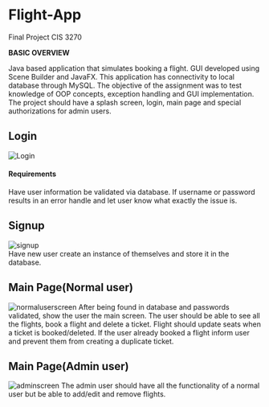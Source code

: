 # Flight-App
Final Project CIS 3270

<b>BASIC OVERVIEW</b>

Java based application that simulates booking a flight. GUI developed using Scene Builder and JavaFX. This application has connectivity to local database through MySQL. The objective of the assignment was to test knowledge of OOP concepts, exception handling and GUI implementation. The project should have a splash screen, login, main page and special authorizations for admin users.

## Login
![Login](https://user-images.githubusercontent.com/47226703/63475557-576f1600-c44b-11e9-848a-98ee75de1202.PNG) 
#### Requirements
Have user information be validated via database. If username or password results in an error handle and let user know what exactly the issue is.

## Signup
![signup](https://user-images.githubusercontent.com/47226703/63475570-648c0500-c44b-11e9-9a41-9c3d1486f2b7.PNG) <br>
Have new user create an instance of themselves and store it in the database.

## Main Page(Normal user)
![normaluserscreen](https://user-images.githubusercontent.com/47226703/63475565-5f2eba80-c44b-11e9-980b-26a4f048d877.PNG)
After being found in database and passwords validated, show the user the main screen. The user should be able to see all the flights, book a flight and delete a ticket. Flight should update seats when a ticket is booked/deleted. If the user already booked a flight inform user and prevent them from creating a duplicate ticket.

## Main Page(Admin user)
![adminscreen](https://user-images.githubusercontent.com/47226703/63475576-6ce44000-c44b-11e9-87ba-cf90442b59a8.PNG)
The admin user should have all the functionality of a normal user but be able to add/edit and remove flights.
